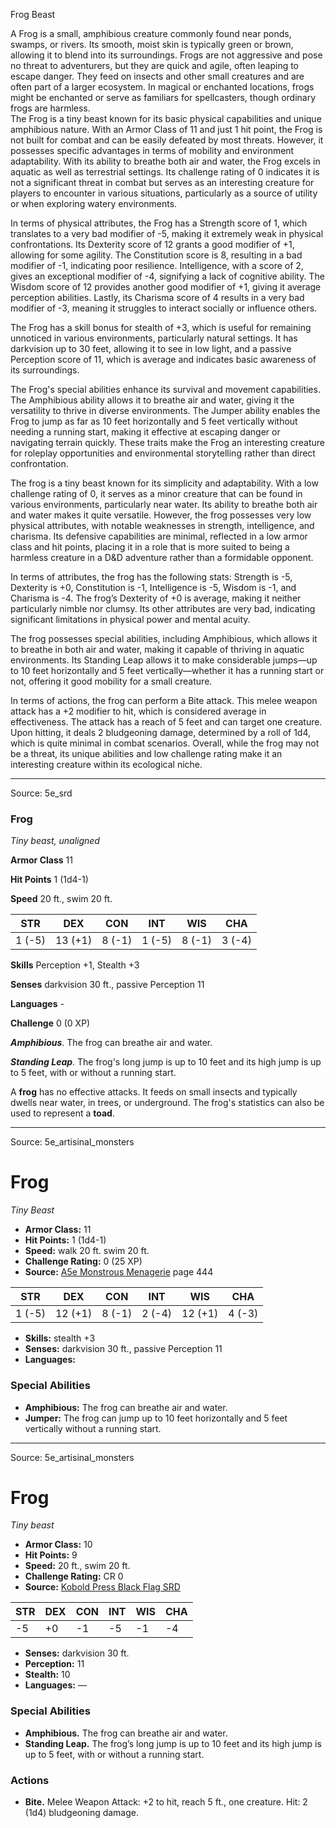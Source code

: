 <MonsterName/>Frog</MonsterName>
<CreatureType/>Beast</CreatureType>

<summary>A Frog is a small, amphibious creature commonly found near ponds, swamps, or rivers. Its smooth, moist skin is typically green or brown, allowing it to blend into its surroundings. Frogs are not aggressive and pose no threat to adventurers, but they are quick and agile, often leaping to escape danger. They feed on insects and other small creatures and are often part of a larger ecosystem. In magical or enchanted locations, frogs might be enchanted or serve as familiars for spellcasters, though ordinary frogs are harmless.</summary>

<summary>The Frog is a tiny beast known for its basic physical capabilities and unique amphibious nature. With an Armor Class of 11 and just 1 hit point, the Frog is not built for combat and can be easily defeated by most threats. However, it possesses specific advantages in terms of mobility and environment adaptability. With its ability to breathe both air and water, the Frog excels in aquatic as well as terrestrial settings. Its challenge rating of 0 indicates it is not a significant threat in combat but serves as an interesting creature for players to encounter in various situations, particularly as a source of utility or when exploring watery environments.</summary>

<detail>

In terms of physical attributes, the Frog has a Strength score of 1, which translates to a very bad modifier of -5, making it extremely weak in physical confrontations. Its Dexterity score of 12 grants a good modifier of +1, allowing for some agility. The Constitution score is 8, resulting in a bad modifier of -1, indicating poor resilience. Intelligence, with a score of 2, gives an exceptional modifier of -4, signifying a lack of cognitive ability. The Wisdom score of 12 provides another good modifier of +1, giving it average perception abilities. Lastly, its Charisma score of 4 results in a very bad modifier of -3, meaning it struggles to interact socially or influence others.

The Frog has a skill bonus for stealth of +3, which is useful for remaining unnoticed in various environments, particularly natural settings. It has darkvision up to 30 feet, allowing it to see in low light, and a passive Perception score of 11, which is average and indicates basic awareness of its surroundings.

The Frog's special abilities enhance its survival and movement capabilities. The Amphibious ability allows it to breathe air and water, giving it the versatility to thrive in diverse environments. The Jumper ability enables the Frog to jump as far as 10 feet horizontally and 5 feet vertically without needing a running start, making it effective at escaping danger or navigating terrain quickly. These traits make the Frog an interesting creature for roleplay opportunities and environmental storytelling rather than direct confrontation.

The frog is a tiny beast known for its simplicity and adaptability. With a low challenge rating of 0, it serves as a minor creature that can be found in various environments, particularly near water. Its ability to breathe both air and water makes it quite versatile. However, the frog possesses very low physical attributes, with notable weaknesses in strength, intelligence, and charisma. Its defensive capabilities are minimal, reflected in a low armor class and hit points, placing it in a role that is more suited to being a harmless creature in a D&D adventure rather than a formidable opponent.

In terms of attributes, the frog has the following stats: Strength is -5, Dexterity is +0, Constitution is -1, Intelligence is -5, Wisdom is -1, and Charisma is -4. The frog’s Dexterity of +0 is average, making it neither particularly nimble nor clumsy. Its other attributes are very bad, indicating significant limitations in physical power and mental acuity.

The frog possesses special abilities, including Amphibious, which allows it to breathe in both air and water, making it capable of thriving in aquatic environments. Its Standing Leap allows it to make considerable jumps—up to 10 feet horizontally and 5 feet vertically—whether it has a running start or not, offering it good mobility for a small creature.

In terms of actions, the frog can perform a Bite attack. This melee weapon attack has a +2 modifier to hit, which is considered average in effectiveness. The attack has a reach of 5 feet and can target one creature. Upon hitting, it deals 2 bludgeoning damage, determined by a roll of 1d4, which is quite minimal in combat scenarios. Overall, while the frog may not be a threat, its unique abilities and low challenge rating make it an interesting creature within its ecological niche.</detail>



---

Source: 5e_srd

### Frog

*Tiny beast, unaligned*

**Armor Class** 11

**Hit Points** 1 (1d4-1)

**Speed** 20 ft., swim 20 ft.

| STR    | DEX     | CON    | INT    | WIS    | CHA    |
|--------|---------|--------|--------|--------|--------|
| 1 (-5) | 13 (+1) | 8 (-1) | 1 (-5) | 8 (-1) | 3 (-4) |

**Skills** Perception +1, Stealth +3

**Senses** darkvision 30 ft., passive Perception 11

**Languages** -

**Challenge** 0 (0 XP)

***Amphibious***. The frog can breathe air and water.

***Standing Leap***. The frog's long jump is up to 10 feet and its high jump is up to 5 feet, with or without a running start.

A **frog** has no effective attacks. It feeds on small insects and typically dwells near water, in trees, or underground. The frog's statistics can also be used to represent a **toad**.



---

Source: 5e_artisinal_monsters

# Frog

*Tiny* *Beast*

- **Armor Class:** 11
- **Hit Points:** 1 (1d4-1)
- **Speed:** walk 20 ft. swim 20 ft.
- **Challenge Rating:** 0 (25 XP)
- **Source:** [A5e Monstrous Menagerie](https://enpublishingrpg.com/products/level-up-monstrous-menagerie-a5e) page 444

| STR | DEX | CON | INT | WIS | CHA |
| --- | --- | --- | --- | --- | --- |
| 1 (-5) | 12 (+1) | 8 (-1) | 2 (-4) | 12 (+1) | 4 (-3) |

- **Skills:** stealth +3
- **Senses:** darkvision 30 ft., passive Perception 11
- **Languages:** 

### Special Abilities

- **Amphibious:** The frog can breathe air and water.
- **Jumper:** The frog can jump up to 10 feet horizontally and 5 feet vertically without a running start.






---

Source: 5e_artisinal_monsters

# Frog

*Tiny beast*

- **Armor Class:** 10
- **Hit Points:** 9
- **Speed:** 20 ft., swim 20 ft.
- **Challenge Rating:** CR 0
- **Source:** [Kobold Press Black Flag SRD](https://koboldpress.com/black-flag-roleplaying/)

| STR | DEX | CON | INT | WIS | CHA |
| --- | --- | --- | --- | --- | --- |
| -5 | +0 | -1 | -5 | -1 | -4 |

- **Senses:** darkvision 30 ft.
- **Perception:** 11
- **Stealth:** 10
- **Languages:** —

### Special Abilities

- **Amphibious.** The frog can breathe air and water.
- **Standing Leap.** The frog’s long jump is up to 10 feet and its high jump is up to 5 feet, with or without a running start.

### Actions

- **Bite.** Melee Weapon Attack: +2 to hit, reach 5 ft., one creature. Hit: 2 (1d4) bludgeoning damage.



